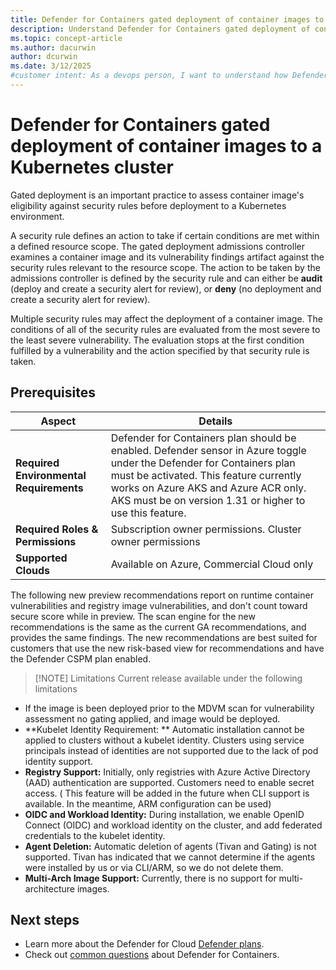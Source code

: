 ```yaml
---
title: Defender for Containers gated deployment of container images to a Kubernetes cluster
description: Understand Defender for Containers gated deployment of container images to a Kubernetes cluster.
ms.topic: concept-article
ms.author: dacurwin
author: dcurwin
ms.date: 3/12/2025
#customer intent: As a devops person, I want to understand how Defender for Containers gated deployment helps secure a Kubernetes cluster.
---
```


# Defender for Containers gated deployment of container images to a Kubernetes cluster

Gated deployment is an important practice to assess container image's eligibility against security rules before deployment to a Kubernetes environment.

A security rule defines an action to take if certain conditions are met within a defined resource scope. The gated deployment admissions controller examines a container image and its vulnerability findings artifact against the security rules relevant to the resource scope. The action to be taken by the admissions controller is defined by the security rule and can either be **audit** (deploy and create a security alert for review), or **deny** (no deployment and create a security alert for review).

Multiple security rules may affect the deployment of a container image. The conditions of all of the security rules are evaluated from the most severe to the least severe vulnerability. The evaluation stops at the first condition fulfilled by a vulnerability and the action specified by that security rule is taken.



## Prerequisites

| Aspect   | Details |
| -------- | -------- |
| **Required Environmental Requirements** | Defender for Containers plan should be enabled. Defender sensor in Azure toggle under the Defender for Containers plan must be activated.  This feature currently works on Azure AKS and Azure ACR only.   AKS must be on version 1.31 or higher to use this feature.
| **Required Roles & Permissions**| Subscription owner permissions.   Cluster owner permissions
| **Supported Clouds**| Available on Azure, Commercial Cloud only| 

The following new preview recommendations report on runtime container vulnerabilities and registry image vulnerabilities, and don't count toward secure score while in preview.  The scan engine for the new recommendations is the same as the current GA recommendations, and provides the same findings. The new recommendations are best suited for customers that use the new risk-based view for recommendations and have the Defender CSPM plan enabled.

> [!NOTE] Limitations
> Current release available under the following limitations 

- If the image is been deployed prior to the MDVM scan for vulnerability assessment no gating applied, and image would  be deployed.
- **Kubelet Identity Requirement: ** Automatic installation cannot be applied to clusters without a kubelet identity. 
Clusters using service principals instead of identities are not supported due to the lack of pod identity support.
- **Registry Support:** Initially, only registries with Azure Active Directory (AAD) authentication are supported. Customers need to enable secret access.
 ( This feature will be added in the future when CLI support is available. In the meantime, ARM configuration can be used)
- **OIDC and Workload Identity:** During installation, we enable OpenID Connect (OIDC) and workload identity on the cluster, and add federated credentials to the kubelet identity. 
- **Agent Deletion:** Automatic deletion of agents (Tivan and Gating) is not supported. Tivan has indicated that we cannot determine if the agents were installed by us or via CLI/ARM, so we do not delete them.
- **Multi-Arch Image Support:** Currently, there is no support for multi-architecture images.

## Next steps
- Learn more about the Defender for Cloud [Defender plans](https://github.com/MicrosoftDocs/azure-security-docs/blob/main/articles/defender-for-cloud/defender-for-cloud-introduction.md#protect-cloud-workloads).
- Check out [common questions](https://github.com/MicrosoftDocs/azure-security-docs/blob/main/articles/defender-for-cloud/faq-defender-for-containers.yml) about Defender for Containers.


